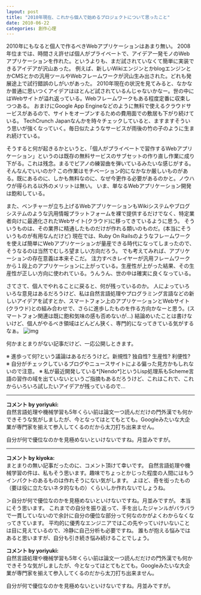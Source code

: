 ```yaml
---
layout: post
title: "2010年現在、これから個人で始めるプロジェクトについて思ったこと"
date: 2010-06-22
categories: 創作心理
---
```

2010年にもなると個人で作るべきWebアプリケーションはあまり無い。
2008年位までは、時間さえ許せば個人がプライベートで、アイデア一発モノのWebアプリケーションを作れた。というよりも、まだ試されていなくて簡単に実装できるアイデアが沢山あった。
例えば、新しいWikiエンジンとかblogエンジンとかCMSとかの汎用ツールやWebフレームワークが沢山生み出された。どれも発展途上で試行錯誤のしがいがあった。
2010年現在の状況を見てみると、なかなか普通に思いつくアイデアはほとんど試されているんじゃないかなー。世の中にはWebサイトが溢れ返っている。Webフレームワークもある程度定番に収束しつつある。
おまけにGoogle App Engineなどのように無料で使えるクラウドサービスがあるので、サイトをオープンするための費用面での敷居も下がり続けている。
TechCrunch Japanなんかを時々チェックしていると、ますますそういう思いが強くなっていく。毎日似たようなサービスが雨後の竹の子のように生まれ続けている。

そうすると何が起きるかというと、「個人がプライベートで習作するWebアプリケーション」というのは既存の無料サービスのサブセットの作り直し作業に成り下がる。これは残念。まるでピアノの練習曲を弾いているみたいな感じがする。そんなんでいいのか?
この作業はモチベーション的になかなか厳しいものがある。既にあるのに、しかも無料なのに、なぜ今更作る必要があるのかと。ノウハウが得られる以外のメリットは無い。
いま、単なるWebアプリケーション開発は飽和している。

また、ベンチャーが立ち上げるWebアプリケーションもWikiシステムやブログシステムのような汎用情報プラットフォームを裸で提供するだけでなく、特定業者向けに最適化されたWebサイト(クラウド)に移ってきているように思う。
そういうものは、その業界に精通したものだけが作れる類いのものだ。(本当にそういうものが有用なんだけど)
現在では、Ruby On Railsのようなフレームワークを使えば簡単にWebアプリケーションが量産できる時代になってしまったので、そうなるのは当然でむしろ望ましい方向だろう。
でも考えてみれば、アプリケーションの存在意義は本来そこだ。
注力すべきレイヤーが汎用フレームワークから１段上のアプリケーションに上がっている。生産性が上がった結果、その生産性が正しい方向に使われている。うんうん、世の中は確実に良くなっている。

さてさて、個人でやれることに戻ると、何が残っているのか。
人によっていろいろな意見はあるだろうけど、私は自然言語処理やプログラミング言語などの新しいアイデアを試すとか、スマートフォン上のアプリケーションとWebサイト(クラウド)との組み合わせで、さらに進歩したものを作る方向かなーと思う。(スマートフォン関連は既に飽和気味の感も否めないが...)
結論めいたことは書けないけど、個人がやるべき領域はどんどん狭く、専門的になってきている気がするなぁ。
 ![img](../img/kiyoka_2010_06_22.jpg)

何かまとまりがない記事だけど、一応公開しときます。

※ 進歩って何?という議論はあるだろうけど。新規性? 独自性? 生産性? 利便性?
※ 自分がチェックしているブログやニュースサイトによる偏った見方かもしれないので注意。
※ 私が最近開発している*[Nendo*]というLisp処理系もScheme言語の習作の域を出ていないというご指摘もあるだろうけど、これはこれで、これからいろいろ試したいアイデアが残っているので...



---

**コメント by yoriyuki:**  
自然言語処理や機械学習も5年くらい前は論文一つ読んだだけの門外漢でも何かできそうな気がしましたが、今となってはとてもとても。Googleみたいな大企業が専門家を揃えて参入してくるのだから太刀打ち出来ません。

自分が何で優位なのかを見極めないといけないですね。月並みですが。


---

**コメント by kiyoka:**  
まとまりの無い記事だったのに、コメント頂けて幸いです。
自然言語処理や機械学習の件は、私もそう思います。趣味でちょっとかじった程度の人間にはもうインパクトのあるものは作れそうにない気がします。
よほど、奇を衒ったもの（要は役に立たないネタ的なもの）くらいしか作れないでしょうね。

＞自分が何で優位なのかを見極めないといけないですね。月並みですが。
本当にそう思います。
これまでの自分を振り返って、手を出したジャンルがバラバラで一貫していないので余計に自分の優位な部分って何なのかがよくわからなくなってきています。
平均的に優秀なエンジニアではこの先やっていけいないことは目に見えているので、冷静に自己分析も必要ですね。
誰もが抱える悩みではあると思いますが、自分も引き続き悩み続けることでしょう。

**コメント by yoriyuki:**  
自然言語処理や機械学習も5年くらい前は論文一つ読んだだけの門外漢でも何かできそうな気がしましたが、今となってはとてもとても。Googleみたいな大企業が専門家を揃えて参入してくるのだから太刀打ち出来ません。

自分が何で優位なのかを見極めないといけないですね。月並みですが。
